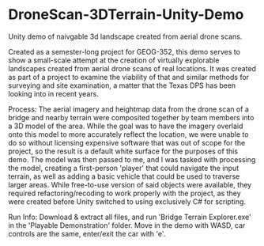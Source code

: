 # DroneScan-3DTerrain-Unity-Demo
Unity demo of naivgable 3d landscape created from aerial drone scans.

Created as a semester-long project for GEOG-352, this demo serves to show a small-scale attempt at the creation of virtually explorable landscapes created from aerial drone scans of real locations. It was created as part of a project to examine the viability of that and similar methods for surveying and site examination, a matter that the Texas DPS has been looking into in recent years.  

Process: The aerial imagery and heightmap data from the drone scan of a bridge and nearby terrain were composited together by team members into a 3D model of the area. While the goal was to have the imagery overlaid onto this model to more accurately reflect the location, we were unable to do so without licensing expensive software that was out of scope for the project, so the result is a default white surface for the purposes of this demo. The model was then passed to me, and I was tasked with processing the model, creating a first-person 'player' that could navigate the input terrain, as well as adding a basic vehicle that could be used to traverse larger areas. While free-to-use version of said objects were available, they required refactoring/recoding to work properly with the project, as they were created before Unity switched to using exclusively C# for scripting. 

Run Info: Download & extract all files, and run 'Bridge Terrain Explorer.exe' in the 'Playable Demonstration' folder. Move in the demo with WASD, car controls are the same, enter/exit the car with 'e'.
